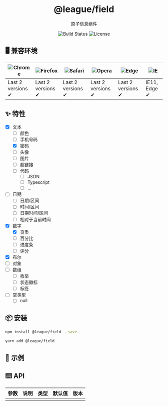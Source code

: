 <h1 align="center">@league/field</h1>

<p align="center">原子信息组件</p>
<p align="center">
<img src="https://img.shields.io/badge/tests-developing-green?logo=github" alt="Build Status">
<img src="https://img.shields.io/badge/license-MIT-green" alt="License" />
</p>

## 🖥 兼容环境

| ![Chrome](https://raw.github.com/alrra/browser-logos/master/src/chrome/chrome_48x48.png) | ![Firefox](https://raw.github.com/alrra/browser-logos/master/src/firefox/firefox_48x48.png) | ![Safari](https://raw.github.com/alrra/browser-logos/master/src/safari/safari_48x48.png) | ![Opera](https://raw.github.com/alrra/browser-logos/master/src/opera/opera_48x48.png) | ![Edge](https://raw.github.com/alrra/browser-logos/master/src/edge/edge_48x48.png) | ![IE](https://raw.github.com/alrra/browser-logos/master/src/archive/internet-explorer_9-11/internet-explorer_9-11_48x48.png) |
| --- | --- | --- | --- | --- | --- |
| Last 2 versions ✔ | Last 2 versions ✔ | Last 2 versions ✔ | Last 2 versions ✔ | Last 2 versions ✔ | IE11, Edge ✔ |

## ✨ 特性

- [x] 文本
  - [ ] 颜色
  - [ ] 手机号码
  - [x] 密码
  - [ ] 头像
  - [ ] 图片
  - [ ] 超链接
  - [ ] 代码
    - [ ] JSON
    - [ ] Typescript
    - [ ] ...
- [ ] 日期
  - [ ] 日期/区间
  - [ ] 时间/区间
  - [ ] 日期时间/区间
  - [ ] 相对于当前时间
- [x] 数字
  - [x] 货币
  - [ ] 百分比
  - [ ] 进度条
  - [ ] 评分
- [x] 布尔
- [ ] 对象
- [ ] 数组
  - [ ] 枚举
  - [ ] 状态徽标
  - [ ] 标签
- [ ] 空类型
  - [ ] null

## 📦 安装

```bash
npm install @league/field --save
```

```bash
yarn add @league/field
```

## 🔨 示例

## ⌨️ API

| 参数 | 说明 | 类型 | 默认值 | 版本 |
| ---- | ---- | ---- | ------ | ---- |
|      |      |      |        |
